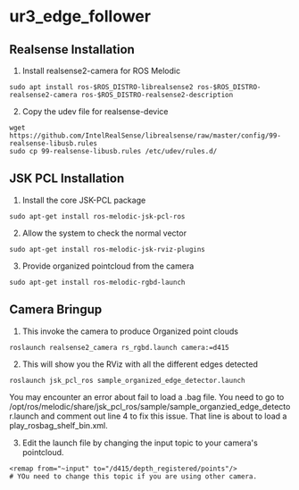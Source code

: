 # ur3_edge_follower

## Realsense Installation
1. Install realsense2-camera for ROS Melodic
```
sudo apt install ros-$ROS_DISTRO-librealsense2 ros-$ROS_DISTRO-realsense2-camera ros-$ROS_DISTRO-realsense2-description
```

2. Copy the udev file for realsense-device
```
wget https://github.com/IntelRealSense/librealsense/raw/master/config/99-realsense-libusb.rules
sudo cp 99-realsense-libusb.rules /etc/udev/rules.d/
```

## JSK PCL Installation
1. Install the core JSK-PCL package
```
sudo apt-get install ros-melodic-jsk-pcl-ros
```

2. Allow the system to check the normal vector
```
sudo apt-get install ros-melodic-jsk-rviz-plugins
```

3. Provide organized pointcloud from the camera
```
sudo apt-get install ros-melodic-rgbd-launch
```

## Camera Bringup
1. This invoke the camera to produce Organized point clouds
```
roslaunch realsense2_camera rs_rgbd.launch camera:=d415
```

2. This will show you the RViz with all the different edges detected
```
roslaunch jsk_pcl_ros sample_organized_edge_detector.launch
```

You may encounter an error about fail to load a .bag file. You need to go to /opt/ros/melodic/share/jsk_pcl_ros/sample/sample_organzied_edge_detector.launch and comment out line 4 to fix this issue. That line is about to load a play_rosbag_shelf_bin.xml.

3. Edit the launch file by changing the input topic to your camera's pointcloud.
```
<remap from="~input" to="/d415/depth_registered/points"/>
# YOu need to change this topic if you are using other camera.
```


